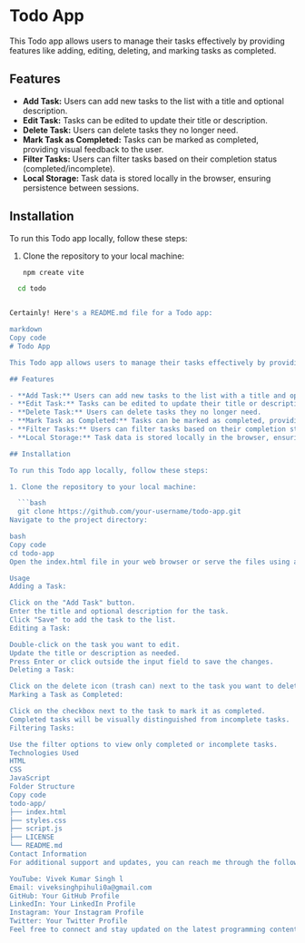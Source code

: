 # Todo App

This Todo app allows users to manage their tasks effectively by providing features like adding, editing, deleting, and marking tasks as completed.

## Features

- **Add Task:** Users can add new tasks to the list with a title and optional description.
- **Edit Task:** Tasks can be edited to update their title or description.
- **Delete Task:** Users can delete tasks they no longer need.
- **Mark Task as Completed:** Tasks can be marked as completed, providing visual feedback to the user.
- **Filter Tasks:** Users can filter tasks based on their completion status (completed/incomplete).
- **Local Storage:** Task data is stored locally in the browser, ensuring persistence between sessions.

## Installation

To run this Todo app locally, follow these steps:

1. Clone the repository to your local machine:

   ```bash
   npm create vite


 ```bash
   cd todo


Certainly! Here's a README.md file for a Todo app:

markdown
Copy code
# Todo App

This Todo app allows users to manage their tasks effectively by providing features like adding, editing, deleting, and marking tasks as completed.

## Features

- **Add Task:** Users can add new tasks to the list with a title and optional description.
- **Edit Task:** Tasks can be edited to update their title or description.
- **Delete Task:** Users can delete tasks they no longer need.
- **Mark Task as Completed:** Tasks can be marked as completed, providing visual feedback to the user.
- **Filter Tasks:** Users can filter tasks based on their completion status (completed/incomplete).
- **Local Storage:** Task data is stored locally in the browser, ensuring persistence between sessions.

## Installation

To run this Todo app locally, follow these steps:

1. Clone the repository to your local machine:

   ```bash
   git clone https://github.com/your-username/todo-app.git
Navigate to the project directory:

bash
Copy code
cd todo-app
Open the index.html file in your web browser or serve the files using a local server.

Usage
Adding a Task:

Click on the "Add Task" button.
Enter the title and optional description for the task.
Click "Save" to add the task to the list.
Editing a Task:

Double-click on the task you want to edit.
Update the title or description as needed.
Press Enter or click outside the input field to save the changes.
Deleting a Task:

Click on the delete icon (trash can) next to the task you want to delete.
Marking a Task as Completed:

Click on the checkbox next to the task to mark it as completed.
Completed tasks will be visually distinguished from incomplete tasks.
Filtering Tasks:

Use the filter options to view only completed or incomplete tasks.
Technologies Used
HTML
CSS
JavaScript
Folder Structure
Copy code
todo-app/
├── index.html
├── styles.css
├── script.js
├── LICENSE
└── README.md
Contact Information
For additional support and updates, you can reach me through the following channels:

YouTube: Vivek Kumar Singh l
Email: viveksinghpihuli0a@gmail.com
GitHub: Your GitHub Profile
LinkedIn: Your LinkedIn Profile
Instagram: Your Instagram Profile
Twitter: Your Twitter Profile
Feel free to connect and stay updated on the latest programming content and announcements!




